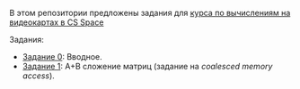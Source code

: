 В этом репозитории предложены задания для [курса по вычислениям на видеокартах в CS Space](https://csspace.io/course/2025fall-gpu/)

Задания:

- [Задание 0](https://github.com/GPGPUCourse/GPGPUTasks2025/tree/task00): Вводное.
- [Задание 1](https://github.com/GPGPUCourse/GPGPUTasks2025/tree/task01): A+B сложение матриц (задание на *coalesced memory access*).
